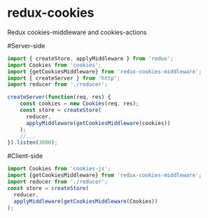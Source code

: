 # redux-cookies
Redux cookies-middleware and cookies-actions

#Server-side
```javascript
import { createStore, applyMiddleware } from 'redux';
import Cookies from 'cookies';
import {getCookiesMiddleware} from 'redux-cookies-middleware';
import { createServer } from 'http';
import reducer from './reducer';

createServer(function(req, res) {
    const cookies = new Cookies(req, res);
    const store = createStore(
      reducer,
      applyMiddleware(getCookiesMiddleware(cookies))
    );
    //...
}).listen(3000);
```

#Client-side
```javascript
import Cookies from 'cookies-js';
import {getCookiesMiddleware} from 'redux-cookies-middleware';
import reducer from './reducer';
const store = createStore(
  reducer,
  applyMiddleware(getCookiesMiddleware(Cookies))
);
```
